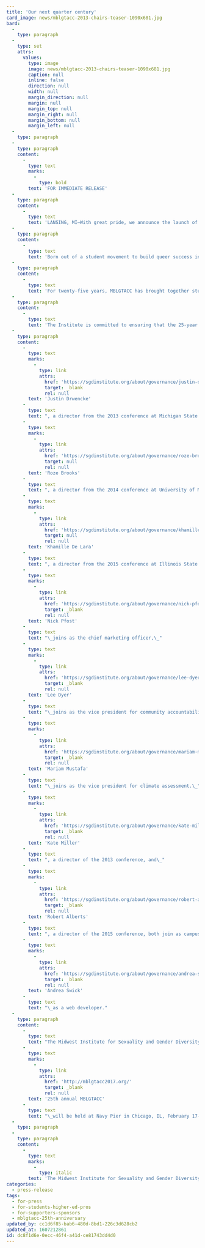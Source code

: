 ```yaml
---
title: 'Our next quarter century'
card_image: news/mblgtacc-2013-chairs-teaser-1090x681.jpg
bard:
  -
    type: paragraph
  -
    type: set
    attrs:
      values:
        type: image
        image: news/mblgtacc-2013-chairs-teaser-1090x681.jpg
        caption: null
        inline: false
        direction: null
        width: null
        margin_direction: null
        margin: null
        margin_top: null
        margin_right: null
        margin_bottom: null
        margin_left: null
  -
    type: paragraph
  -
    type: paragraph
    content:
      -
        type: text
        marks:
          -
            type: bold
        text: 'FOR IMMEDIATE RELEASE'
  -
    type: paragraph
    content:
      -
        type: text
        text: 'LANSING, MI—With great pride, we announce the launch of the Midwest Institute for Sexuality and Gender Diversity.'
  -
    type: paragraph
    content:
      -
        type: text
        text: 'Born out of a student movement to build queer success in the Midwest, the Institute is charged with the task of overseeing MBLGTACC, the nation’s largest conference for LGBTQIA+ college students.'
  -
    type: paragraph
    content:
      -
        type: text
        text: 'For twenty-five years, MBLGTACC has brought together students from around the United States for a few days each year to learn and grow through the knowledge and experiences of others. It has attracted leading activists, entertainers, and thinkers from around the world and from our own homes to share this space, to engage and grow, and to help catalyze positive change on our campuses, in our states, in our nation, and beyond.'
  -
    type: paragraph
    content:
      -
        type: text
        text: 'The Institute is committed to ensuring that the 25-year history of the conference carries forward to touch countless lives in the next quarter century. For the first time, this will also include taking the principles of MBLGTACC beyond the three-day event. We will do more.'
  -
    type: paragraph
    content:
      -
        type: text
        marks:
          -
            type: link
            attrs:
              href: 'https://sgdinstitute.org/about/governance/justin-drwencke'
              target: _blank
              rel: null
        text: 'Justin Drwencke'
      -
        type: text
        text: ", a director from the 2013 conference at Michigan State University, joins the leadership team as its chief executive officer.\_"
      -
        type: text
        marks:
          -
            type: link
            attrs:
              href: 'https://sgdinstitute.org/about/governance/roze-brooks'
              target: null
              rel: null
        text: 'Roze Brooks'
      -
        type: text
        text: ", a director from the 2014 conference at University of Missouri-Kansas City, joins as chief operating officer, and\_"
      -
        type: text
        marks:
          -
            type: link
            attrs:
              href: 'https://sgdinstitute.org/about/governance/khamille-de-lara'
              target: null
              rel: null
        text: 'Khamille De Lara'
      -
        type: text
        text: ", a director from the 2015 conference at Illinois State University, joins as chief financial officer.\_"
      -
        type: text
        marks:
          -
            type: link
            attrs:
              href: 'https://sgdinstitute.org/about/governance/nick-pfost'
              target: _blank
              rel: null
        text: 'Nick Pfost'
      -
        type: text
        text: "\_joins as the chief marketing officer,\_"
      -
        type: text
        marks:
          -
            type: link
            attrs:
              href: 'https://sgdinstitute.org/about/governance/lee-dyer'
              target: _blank
              rel: null
        text: 'Lee Dyer'
      -
        type: text
        text: "\_joins as the vice president for community accountability, and\_"
      -
        type: text
        marks:
          -
            type: link
            attrs:
              href: 'https://sgdinstitute.org/about/governance/mariam-mustafa'
              target: _blank
              rel: null
        text: 'Mariam Mustafa'
      -
        type: text
        text: "\_joins as the vice president for climate assessment.\_"
      -
        type: text
        marks:
          -
            type: link
            attrs:
              href: 'https://sgdinstitute.org/about/governance/kate-miller'
              target: _blank
              rel: null
        text: 'Kate Miller'
      -
        type: text
        text: ", a director of the 2013 conference, and\_"
      -
        type: text
        marks:
          -
            type: link
            attrs:
              href: 'https://sgdinstitute.org/about/governance/robert-alberts'
              target: _blank
              rel: null
        text: 'Robert Alberts'
      -
        type: text
        text: ", a director of the 2015 conference, both join as campus relations coordinators. The leadership also welcomes\_"
      -
        type: text
        marks:
          -
            type: link
            attrs:
              href: 'https://sgdinstitute.org/about/governance/andrea-swick'
              target: _blank
              rel: null
        text: 'Andrea Swick'
      -
        type: text
        text: "\_as a web developer."
  -
    type: paragraph
    content:
      -
        type: text
        text: "The Midwest Institute for Sexuality and Gender Diversity’s\_"
      -
        type: text
        marks:
          -
            type: link
            attrs:
              href: 'http://mblgtacc2017.org/'
              target: _blank
              rel: null
        text: '25th annual MBLGTACC'
      -
        type: text
        text: "\_will be held at Navy Pier in Chicago, IL, February 17-19, 2017. It will be hosted by the Chicago Coalition of Queer and Allied Students, with leaders from DePaul University, Loyola University, and Northeastern Illinois University."
  -
    type: paragraph
  -
    type: paragraph
    content:
      -
        type: text
        marks:
          -
            type: italic
        text: 'The Midwest Institute for Sexuality and Gender Diversity empowers students of diverse sexualities and genders to inspire sustainable change; leads higher education colleagues in relevant and inclusive practices; and advances knowledge of sexuality and gender through advocacy and expansive programming.'
categories:
  - press-release
tags:
  - for-press
  - for-students-higher-ed-pros
  - for-supporters-sponsors
  - mblgtacc-25th-anniversary
updated_by: cc1d6f85-bab6-480d-8bd1-226c3d628cb2
updated_at: 1607212861
id: dc8f1d6e-0ecc-46f4-a41d-ce81743dd4d0
---
```

